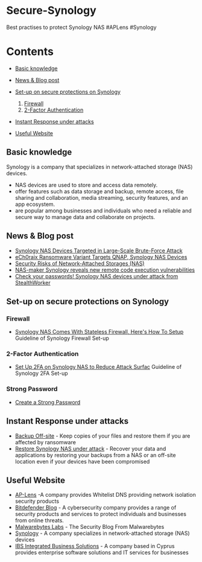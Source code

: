 # Secure-Synology
Best practises to protect Synology NAS  #APLens #Synology

# Contents
* [Basic knowledge](https://github.com/operation-hp/Secure-Synology/blob/main/README.md#basic-knowledge)
* [News & Blog post](https://github.com/operation-hp/Secure-Synology/edit/main/README.md#news--blog-post)
* [Set-up on secure protections on Synology](https://github.com/operation-hp/Secure-Synology/edit/main/README.md#set-up-on-secure-protections-on-synology)
    1. [Firewall](https://github.com/operation-hp/Secure-Synology/edit/main/README.md#firewall)
    2. [2-Factor Authentication](https://github.com/operation-hp/Secure-Synology/edit/main/README.md#2-factor-authentication)
    
 * [Instant Response under attacks](https://github.com/operation-hp/Secure-Synology/edit/main/README.md#instant-response-under-attacks)
 * [Useful Website](https://github.com/operation-hp/Secure-Synology/edit/main/README.md#useful-website)

## Basic knowledge

Synology is a company that specializes in network-attached storage (NAS) devices.
- NAS devices are used to store and access data remotely.
- offer features such as data storage and backup, remote access, file sharing and collaboration, media streaming, security features, and an app ecosystem.
- are popular among businesses and individuals who need a reliable and secure way to manage data and collaborate on projects.

## News & Blog post
* [Synology NAS Devices Targeted in Large-Scale Brute-Force Attack](https://www.bitdefender.com/blog/hotforsecurity/synology-nas-devices-targeted-in-large-scale-brute-force-attack/)
* [eCh0raix Ransomware Variant Targets QNAP, Synology NAS Devices](https://threatpost.com/ech0raix-ransomware-variant-qnap-synology-nas-devices/168516/)
* [Security Risks of Network-Attached Storages (NAS)](https://www.hkcert.org/blog/security-risks-of-network-attached-storages-nas)
* [NAS-maker Synology reveals new remote code execution vulnerabilities](https://www.techradar.com/news/nas-maker-synology-reveals-new-remote-code-execution-vulnerabilities)
* [Check your passwords! Synology NAS devices under attack from StealthWorker](https://www.malwarebytes.com/blog/news/2021/08/check-your-passwords-synology-nas-devices-under-attack-from-stealthworker)

## Set-up on secure protections on Synology

### Firewall
* [Synology NAS Comes With Stateless Firewall, Here's How To Setup](https://www.aplens.co/blog/synology-nas-comes-with-stateless-firewall-here-s-how-to-setup) Guideline of Synology Firewall Set-up
### 2-Factor Authentication
* [Set Up 2FA on Synology NAS to Reduce Attack Surfac](https://www.aplens.co/blog/synology-nas-2fa-setup-to-reduce-attack-surface) Guideline of Synology 2FA Set-up
### Strong Password
* [Create a Strong Password](https://mariushosting.com/synology-how-to-choose-a-strong-password/)
###
 
## Instant Response under attacks
* [Backup Off-site](https://www.ibs.com.cy/en/blog/ransomware-prevention-and-protection-by-synology) - Keep copies of your files and restore them if you are affected by ransomware
* [Restore Synology NAS under attack](https://kb.synology.com/tr-tr/DSM/tutorial/What_to_do_when_NAS_attacked_by_ransomware) - Recover your data and applications by restoring your backups from a NAS or an off-site location even if your devices have been compromised

## Useful Website
* [AP-Lens](https://www.aplens.co) -A company provides Whitelist DNS providing network isolation security products
* [Bitdefender Blog](https://www.bitdefender.com/blog/) - A cybersecurity company provides a range of security products and services to protect individuals and businesses from online threats.
* [Malwarebytes Labs](https://www.malwarebytes.com/blog) - The Security Blog From Malwarebytes
* [Synology](https://www.synology.com/tr-tr) - A company specializes in network-attached storage (NAS) devices
* [IBS Integrated Business Solutions](https://www.ibs.com.cy/en/) - A company based in Cyprus provides enterprise software solutions and IT services for businesses
